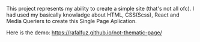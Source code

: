 
This project represents my ability to create a simple site (that's not all ofc).
I had used my basically knowladge about HTML, CSS(Scss), React and Media Queriers to create this Single Page Aplication.

Here is the demo: https://rafalfuz.github.io/not-thematic-page/

